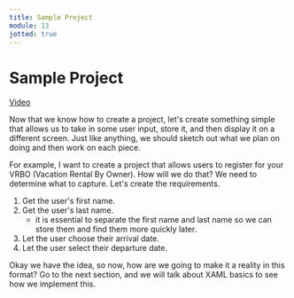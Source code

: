 ```yaml
---
title: Sample Project
module: 13
jotted: true
---
```


# Sample Project

<a href="https://umontana.zoom.us/rec/play/tcB-dOv6qzo3HdSd5QSDBPUvW9W6ffqshicZrPMFzUjhUHdVZFuvYbUSY-GSP2HtgVeHHrCAXmlJOBhd?continueMode=true&_x_zm_rtaid=DlWtLI-zRlCUpYLqasgjPA.1585764072172.6cf1bc0be13f13c9ac0eb5ca428d956c&_x_zm_rhtaid=855">Video</a>

Now that we know how to create a project, let's create something simple that allows us to take in some user input, store it, and then display it on a different screen.  Just like anything, we should sketch out what we plan on doing and then work on each piece.

For example, I want to create a project that allows users to register for your VRBO (Vacation Rental By Owner).  How will we do that?  We need to determine what to capture. Let's create the requirements.

1. Get the user's first name.
2. Get the user's last name.
    - it is essential to separate the first name and last name so we can store them and find them more quickly later.
3. Let the user choose their arrival date.
4. Let the user select their departure date.

Okay we have the idea, so now, how are we going to make it a reality in this format?  Go to the next section, and we will talk about XAML basics to see how we implement this.